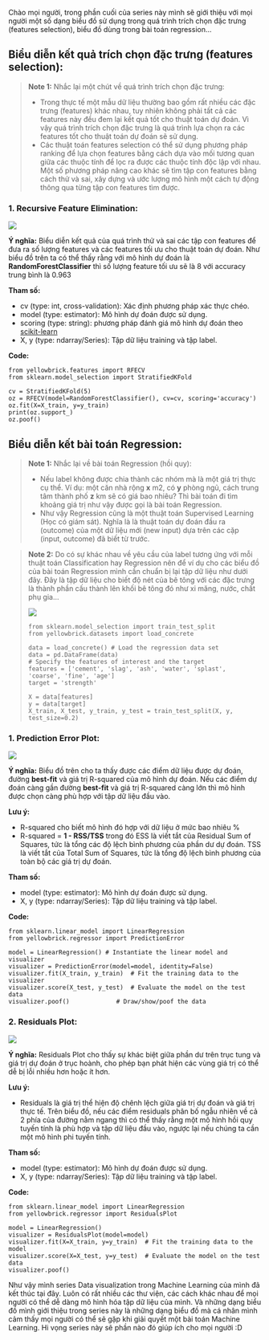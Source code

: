 Chào mọi người, trong phần cuối của series này mình sẽ giới thiệu với mọi người một số dạng biểu đồ sử dụng trong quá trình trích chọn đặc trưng (features selection),  biểu đồ dùng trong bài toán regression...

## Biểu diễn kết quả trích chọn đặc trưng (features selection):
> **Note 1:** Nhắc lại một chút về quá trình trích chọn đặc trưng:
> - Trong thực tế một mẫu dữ liệu thường bao gồm rất nhiều các đặc trưng (features) khác nhau, tuy nhiên không phải tất cả các features này đều đem lại kết quả tốt cho thuật toán dự đoán. Vì vậy quá trình trích chọn đặc trưng là quá trình lựa chọn ra các features tốt cho thuật toán dự đoán sẽ sử dụng.
> - Các thuật toán features selection có thể sử dụng phương pháp ranking để lựa chọn features bằng cách dựa vào mối tương quan giữa các thuộc tính để lọc ra được các thuộc tính độc lập với nhau. Một số phương pháp nâng cao khác sẽ tìm tập con features bằng cách thử và sai, xây dựng và ước lượng mô hình một cách tự động thông qua từng tập con features tìm được. 

### 1. Recursive Feature Elimination:
![](https://images.viblo.asia/5b99d484-ff63-4d5b-8676-f28385c3dc27.JPG)

**Ý nghĩa:** Biểu diễn kết quả của quá trình thử và sai các tập con features để đưa ra số lượng features và các features tối ưu cho thuật toán dự đoán. Như biểu đồ trên ta có thể thấy rằng với mô hình dự đoán là **RandomForestClassifier** thì số lượng feature tối ưu sẽ là 8 với accuracy trung bình là 0.963

**Tham số:**
- cv (type:  int, cross-validation): Xác định phương pháp xác thực chéo.
- model (type: estimator): Mô hình dự đoán được sử dụng.
- scoring (type: string): phương pháp đánh giá mô hình dự đoán theo [scikit-learn](https://scikit-learn.org/stable/modules/model_evaluation.html)
- X, y (type: ndarray/Series): Tập dữ liệu training và tập label.

**Code:**
```
from yellowbrick.features import RFECV
from sklearn.model_selection import StratifiedKFold

cv = StratifiedKFold(5)
oz = RFECV(model=RandomForestClassifier(), cv=cv, scoring='accuracy')
oz.fit(X=X_train, y=y_train)
print(oz.support_)
oz.poof()
```

## Biểu diễn kết bài toán Regression:
> **Note 1:** Nhắc lại về bài toán Regression (hồi quy):
> - Nếu label không được chia thành các nhóm mà là một giá trị thực cụ thể. Ví dụ: một căn nhà rộng **x** m2, có **y** phòng ngủ, cách trung tâm thành phố **z** km sẽ có giá bao nhiêu? Thì bài toán đi tìm khoảng giá trị như vậy được gọi là bài toán Regression.
> - Như vậy Regression cũng là một thuật toán Supervised Learning (Học có giám sát). Nghĩa là là thuật toán dự đoán đầu ra (outcome) của một dữ liệu mới (new input) dựa trên các cặp (input, outcome) đã biết từ trước.

> **Note 2:** Do có sự khác nhau về yêu cầu của label tương ứng với mỗi thuật toán Classification hay Regression nên để ví dụ cho các biểu đồ của bài toán Regression mình cần chuẩn bị lại tập dữ liệu như dưới đây. Đây là tập dữ liệu cho biết độ nét của bê tông với các đặc trưng là thành phần cấu thành lên khối bê tông đó như xi măng, nước, chất phụ gia...
>
> ![](https://images.viblo.asia/c1a0c6da-4432-44bb-a53f-67430ba90fcd.JPG)
>
> ```
> from sklearn.model_selection import train_test_split
> from yellowbrick.datasets import load_concrete
>
> data = load_concrete() # Load the regression data set
> data = pd.DataFrame(data)
> # Specify the features of interest and the target
> features = ['cement', 'slag', 'ash', 'water', 'splast', 'coarse', 'fine', 'age']
> target = 'strength'
> 
> X = data[features]
> y = data[target]
> X_train, X_test, y_train, y_test = train_test_split(X, y, test_size=0.2)
>

### 1. Prediction Error Plot:
![](https://images.viblo.asia/d078cf10-f14c-4142-a776-c93a92cec51a.png)

**Ý nghĩa:** Biểu đồ trên cho ta thấy được các điểm dữ liệu được dự đoán, đường **best-fit** và giá trị R-squared của mô hình dự đoán. Nếu các điểm dự đoán càng gần đường **best-fit** và giá trị R-squared càng lớn thì mô hình được chọn càng phù hợp với tập dữ liệu đầu vào.

**Lưu ý:** 
- R-squared cho biết mô hình đó hợp với dữ liệu ở mức bao nhiêu %
- R-squared = **1 - RSS/TSS** trong đó ESS là viết tắt của Residual  Sum of Squares, tức là tổng các độ lệch bình phương của phần dư dự đoán. TSS là viết tắt của Total Sum of Squares, tức là tổng độ lệch bình phương của toàn bộ các giá trị dự đoán.

**Tham số:**
- model (type: estimator): Mô hình dự đoán được sử dụng.
- X, y (type: ndarray/Series): Tập dữ liệu training và tập label.

**Code:**
```
from sklearn.linear_model import LinearRegression
from yellowbrick.regressor import PredictionError

model = LinearRegression() # Instantiate the linear model and visualizer
visualizer = PredictionError(model=model, identity=False)
visualizer.fit(X_train, y_train)  # Fit the training data to the visualizer
visualizer.score(X_test, y_test)  # Evaluate the model on the test data
visualizer.poof()             # Draw/show/poof the data
```

### 2. Residuals Plot:
![](https://images.viblo.asia/a21cb0b3-209b-454f-8013-c90fec2d802c.png)

**Ý nghĩa:** Residuals Plot cho thấy sự khác biệt giữa phần dư trên trục tung và giá trị dự đoán ở trục hoành, cho phép bạn phát hiện các vùng giá trị có thể dễ bị lỗi nhiều hơn hoặc ít hơn. 

**Lưu ý:** 
- Residuals là giá trị thể hiện độ chênh lệch giữa giá trị dự đoán và giá trị thực tế. Trên biểu đồ, nếu các điểm residuals phân bố ngẫu nhiên về cả 2 phía của đường nằm ngang thì có thể thấy rằng một mô hình hồi quy tuyến tính là phù hợp và tập dữ liệu đầu vào, ngược lại nếu chúng ta cần một mô hình phi tuyến tính.

**Tham số:**
- model (type: estimator): Mô hình dự đoán được sử dụng.
- X, y (type: ndarray/Series): Tập dữ liệu training và tập label.

**Code:**
```
from sklearn.linear_model import LinearRegression
from yellowbrick.regressor import ResidualsPlot

model = LinearRegression()
visualizer = ResidualsPlot(model=model)
visualizer.fit(X=X_train, y=y_train)  # Fit the training data to the model
visualizer.score(X=X_test, y=y_test)  # Evaluate the model on the test data
visualizer.poof()      
```

Như vậy mình series Data visualization trong Machine Learning của mình đã kết thúc tại đây. Luôn có rất nhiều các thư viện, các cách khác nhau để mọi người có thể dễ dàng mô hình hóa tập dữ liệu của mình. Và những dạng biểu đồ mình giới thiệu trong series này là những dạng biểu đồ mà cá nhân mình cảm thấy mọi người có thể sẽ gặp khi giải quyết một bài toán Machine Learning. Hi vọng series này sẽ phần nào đó giúp ích cho mọi người :D
